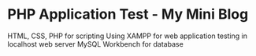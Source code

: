 # PHP Application Test - My Mini Blog

HTML, CSS, PHP for scripting
Using XAMPP for web application testing in localhost web server
MySQL Workbench for database 
